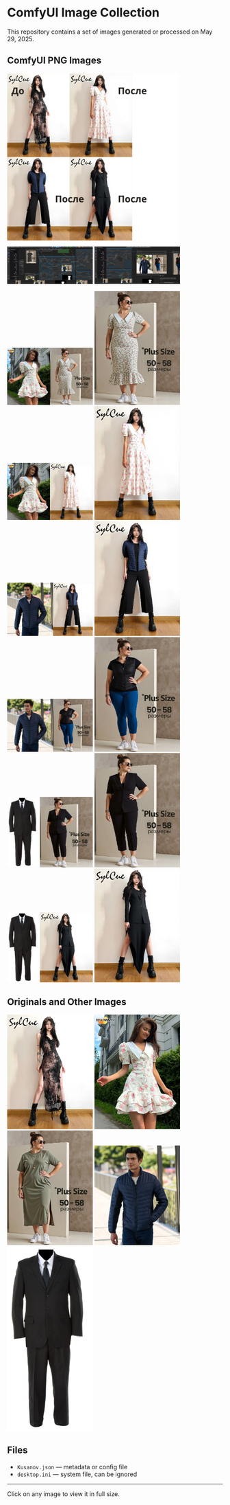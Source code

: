 # ComfyUI Image Collection

This repository contains a set of images generated or processed on May 29, 2025.

## ComfyUI PNG Images

<a href="./До.png"><img src="./До.png" width="400"/></a>
<a href="./Снимок экрана 2025-05-29 010249.png"><img src="./Снимок экрана 2025-05-29 010249.png" width="200"/></a>
<a href="./Снимок экрана 2025-05-29 010258.png"><img src="./Снимок экрана 2025-05-29 010258.png" width="200"/></a>

<p float="left">
  <a href="./ComfyUI_00887_.png"><img src="./ComfyUI_00887_.png" width="200"/></a>
  <a href="./ComfyUI_00888_.png"><img src="./ComfyUI_00888_.png" width="200"/></a>
  <a href="./ComfyUI_00899_.png"><img src="./ComfyUI_00899_.png" width="200"/></a>
  <a href="./ComfyUI_00900_.png"><img src="./ComfyUI_00900_.png" width="200"/></a>
  <a href="./ComfyUI_00903_.png"><img src="./ComfyUI_00903_.png" width="200"/></a>
  <a href="./ComfyUI_00904_.png"><img src="./ComfyUI_00904_.png" width="200"/></a>
  <a href="./ComfyUI_00905_.png"><img src="./ComfyUI_00905_.png" width="200"/></a>
  <a href="./ComfyUI_00906_.png"><img src="./ComfyUI_00906_.png" width="200"/></a>
  <a href="./ComfyUI_00907_.png"><img src="./ComfyUI_00907_.png" width="200"/></a>
  <a href="./ComfyUI_00908_.png"><img src="./ComfyUI_00908_.png" width="200"/></a>
  <a href="./ComfyUI_00911_.png"><img src="./ComfyUI_00911_.png" width="200"/></a>
  <a href="./ComfyUI_00912_.png"><img src="./ComfyUI_00912_.png" width="200"/></a>
</p>

## Originals and Other Images

<p float="left">
  <a href="./original 1.webp"><img src="./original 1.webp" width="200"/></a>
  <a href="./original 2.webp"><img src="./original 2.webp" width="200"/></a>
  <a href="./original 3.png"><img src="./original 3.png" width="200"/></a>
  <a href="./original 4.jpg"><img src="./original 4.jpg" width="200"/></a>
  <a href="./original 5.webp"><img src="./original 5.webp" width="200"/></a>
</p>

## Files

- `Kusanov.json` — metadata or config file
- `desktop.ini` — system file, can be ignored

---

Click on any image to view it in full size.
